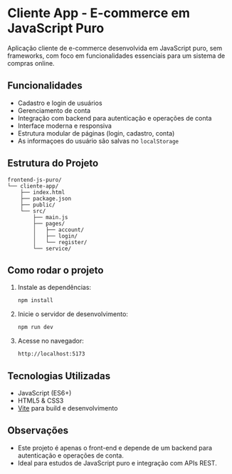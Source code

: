 # Cliente App - E-commerce em JavaScript Puro

Aplicação cliente de e-commerce desenvolvida em JavaScript puro, sem frameworks, com foco em funcionalidades essenciais para um sistema de compras online.

## Funcionalidades

- Cadastro e login de usuários
- Gerenciamento de conta
- Integração com backend para autenticação e operações de conta
- Interface moderna e responsiva
- Estrutura modular de páginas (login, cadastro, conta)
- As informaçoes do usuário são salvas no `localStorage`

## Estrutura do Projeto

```
frontend-js-puro/
└── cliente-app/
    ├── index.html
    ├── package.json
    ├── public/
    └── src/
        ├── main.js
        ├── pages/
        │   ├── account/
        │   ├── login/
        │   └── register/
        └── service/
```

## Como rodar o projeto

1. Instale as dependências:
   ```bash
   npm install
   ```

2. Inicie o servidor de desenvolvimento:
   ```bash
   npm run dev
   ```

3. Acesse no navegador:
   ```
   http://localhost:5173
   ```

## Tecnologias Utilizadas

- JavaScript (ES6+)
- HTML5 & CSS3
- [Vite](https://vitejs.dev/) para build e desenvolvimento

## Observações

- Este projeto é apenas o front-end e depende de um backend para autenticação e operações de conta.
- Ideal para estudos de JavaScript puro e integração com APIs REST. 
